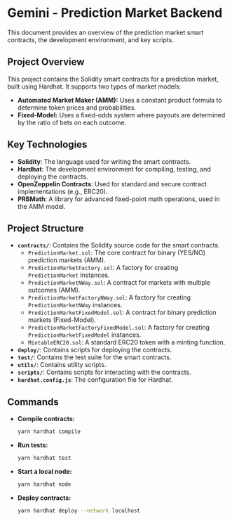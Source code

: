 # Gemini - Prediction Market Backend

This document provides an overview of the prediction market smart contracts, the development environment, and key scripts.

## Project Overview

This project contains the Solidity smart contracts for a prediction market, built using Hardhat. It supports two types of market models:
- **Automated Market Maker (AMM):** Uses a constant product formula to determine token prices and probabilities.
- **Fixed-Model:** Uses a fixed-odds system where payouts are determined by the ratio of bets on each outcome.

## Key Technologies

*   **Solidity**: The language used for writing the smart contracts.
*   **Hardhat**: The development environment for compiling, testing, and deploying the contracts.
*   **OpenZeppelin Contracts**: Used for standard and secure contract implementations (e.g., ERC20).
*   **PRBMath**: A library for advanced fixed-point math operations, used in the AMM model.

## Project Structure

*   **`contracts/`**: Contains the Solidity source code for the smart contracts.
    *   `PredictionMarket.sol`: The core contract for binary (YES/NO) prediction markets (AMM).
    *   `PredictionMarketFactory.sol`: A factory for creating `PredictionMarket` instances.
    *   `PredictionMarketNWay.sol`: A contract for markets with multiple outcomes (AMM).
    *   `PredictionMarketFactoryNWay.sol`: A factory for creating `PredictionMarketNWay` instances.
    *   `PredictionMarketFixedModel.sol`: A contract for binary prediction markets (Fixed-Model).
    *   `PredictionMarketFactoryFixedModel.sol`: A factory for creating `PredictionMarketFixedModel` instances.
    *   `MintableERC20.sol`: A standard ERC20 token with a minting function.
*   **`deploy/`**: Contains scripts for deploying the contracts.
*   **`test/`**: Contains the test suite for the smart contracts.
*   **`utils/`**: Contains utility scripts.
*   **`scripts/`**: Contains scripts for interacting with the contracts.
*   **`hardhat.config.js`**: The configuration file for Hardhat.

## Commands

*   **Compile contracts:**
    ```bash
    yarn hardhat compile
    ```
*   **Run tests:**
    ```bash
    yarn hardhat test
    ```
*   **Start a local node:**
    ```bash
    yarn hardhat node
    ```
*   **Deploy contracts:**
    ```bash
    yarn hardhat deploy --network localhost
    ```